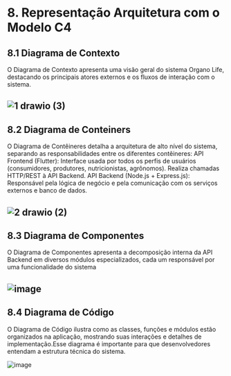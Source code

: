 # 8. Representação Arquitetura com o Modelo C4
## 8.1 Diagrama de Contexto
O Diagrama de Contexto apresenta uma visão geral do sistema Organo Life, destacando os principais atores externos e os fluxos de interação com o sistema.

![1 drawio (3)](https://github.com/user-attachments/assets/2b53e6ef-3af5-4d5c-82d1-4b167c77996d)
---
## 8.2 Diagrama de Conteiners
O Diagrama de Contêineres detalha a arquitetura de alto nível do sistema, separando as responsabilidades entre os diferentes contêineres:
API Frontend (Flutter): Interface usada por todos os perfis de usuários (consumidores, produtores, nutricionistas, agrônomos). Realiza chamadas HTTP/REST à API Backend.
API Backend (Node.js + Express.js): Responsável pela lógica de negócio e pela comunicação com os serviços externos e banco de dados.

![2 drawio (2)](https://github.com/user-attachments/assets/4ee3046f-b5e3-4ade-931b-369905bfc0fc)
---
## 8.3 Diagrama de Componentes
O Diagrama de Componentes apresenta a decomposição interna da API Backend em diversos módulos especializados, cada um responsável por uma funcionalidade do sistema

![image](https://github.com/user-attachments/assets/43d12cc5-a2bc-4de0-acdb-46ffb7fa335a)
---
## 8.4 Diagrama de Código
O Diagrama de Código ilustra como as classes, funções e módulos estão organizados na aplicação, mostrando suas interações e detalhes de implementação.Esse diagrama é importante para que desenvolvedores entendam a estrutura técnica do sistema.


![image](https://github.com/user-attachments/assets/d66d1165-9549-4413-b660-b3d914deb484)
